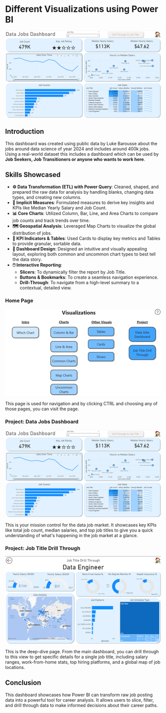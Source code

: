 # Different Visualizations using Power BI

![Dashboard Page 1](../images/project1_image1.png)

## Introduction

This dashboard was created using public data by Luke Barousse about the jobs around data science of year 2024 and includes around 400k jobs. Using a real-world dataset this includes a dashboard which can be used by **Job Seekers, Job Transitioners or anyone who wants to work here**. 

## Skills Showcased

- **⚙️ Data Transformation (ETL) with Power Query**: Cleaned, shaped, and prepared the raw data for analysis by handling blanks, changing data types, and creating new columns.
- **🧮 Implicit Measures**: Formulated measures to derive key insights and KPIs like Median Yearly Salary and Job Count.
- **📊 Core Charts**: Utilized Column, Bar, Line, and Area Charts to compare job counts and track trends over time.
- **🗺️ Geospatial Analysis**: Leveraged Map Charts to visualize the global distribution of jobs.
- **🔢 KPI Indicators & Tables**: Used Cards to display key metrics and Tables to provide granular, sortable data.
- **🎨 Dashboard Design**: Designed an intuitive and visually appealing layout, exploring both common and uncommon chart types to best tell the data story.
- **🖱️ Interactive Reporting**:
    - **Slicers**: To dynamically filter the report by Job Title.
    - **Buttons & Bookmarks**: To create a seamless navigation experience.
    - **Drill-Through**: To navigate from a high-level summary to a contextual, detailed view.

### Home Page
![Home Page](../images/project1_image3.png)

This page is used for navigation and by clicking CTRL and choosing any of those pages, you can visit the page.

### Project: Data Jobs Dashboard 
![Dashboard](../images/project1_image1.png)

This is your mission control for the data job market. It showcases key KPIs like total job count, median salaries, and top job titles to give you a quick understanding of what's happening in the job market at a glance.

### Project: Job  Title Drill Through
![Drill Through](../images/project1_image2.png)

This is the deep-dive page. From the main dashboard, you can drill through to this view to get specific details for a single job title, including salary ranges, work-from-home stats, top hiring platforms, and a global map of job locations.

## Conclusion

This dashboard showcases how Power BI can transform raw job posting data into a powerful tool for career analysis. It allows users to slice, filter, and drill through data to make informed decisions about their career paths.

